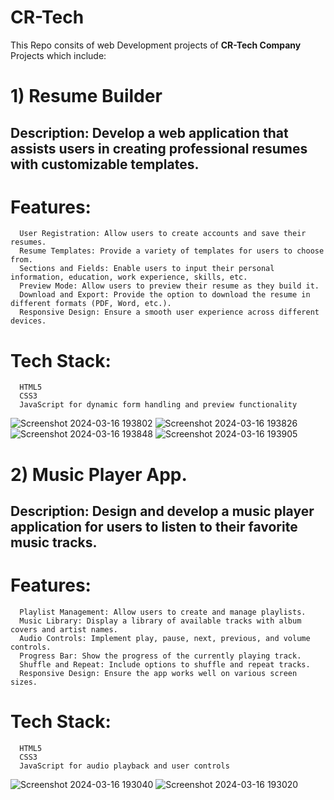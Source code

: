# CR-Tech
  This Repo consits of web Development projects of **CR-Tech Company**
  Projects which include:
 # 1) Resume Builder
 ## Description: Develop a web application that assists users in creating professional resumes with customizable templates.

# Features:
      User Registration: Allow users to create accounts and save their resumes.
      Resume Templates: Provide a variety of templates for users to choose from.
      Sections and Fields: Enable users to input their personal information, education, work experience, skills, etc.
      Preview Mode: Allow users to preview their resume as they build it.
      Download and Export: Provide the option to download the resume in different formats (PDF, Word, etc.).
      Responsive Design: Ensure a smooth user experience across different devices.
# Tech Stack:
      HTML5
      CSS3
      JavaScript for dynamic form handling and preview functionality
![Screenshot 2024-03-16 193802](https://github.com/TheDarkWorldProgrammer-0003/CR-Tech/assets/143152184/1acbaf64-9654-4813-aab0-f532d2beaa15)
![Screenshot 2024-03-16 193826](https://github.com/TheDarkWorldProgrammer-0003/CR-Tech/assets/143152184/86b8f0f4-4795-4f11-b39d-fc7ddf770b2a)
![Screenshot 2024-03-16 193848](https://github.com/TheDarkWorldProgrammer-0003/CR-Tech/assets/143152184/c886380f-fa74-4493-9639-42c8c4516e97)
![Screenshot 2024-03-16 193905](https://github.com/TheDarkWorldProgrammer-0003/CR-Tech/assets/143152184/7416b9cd-6d7d-47da-b40d-79ff41d1a405)
 # 2) Music Player App. 
   ## Description: Design and develop a music player application for users to listen to their favorite music tracks.
   # Features:
      Playlist Management: Allow users to create and manage playlists.
      Music Library: Display a library of available tracks with album covers and artist names.
      Audio Controls: Implement play, pause, next, previous, and volume controls.
      Progress Bar: Show the progress of the currently playing track.
      Shuffle and Repeat: Include options to shuffle and repeat tracks.
      Responsive Design: Ensure the app works well on various screen sizes.
   # Tech Stack:
      HTML5
      CSS3
      JavaScript for audio playback and user controls
  ![Screenshot 2024-03-16 193040](https://github.com/TheDarkWorldProgrammer-0003/CR-Tech/assets/143152184/fb14cab2-50b7-4232-8b54-7b38f0ef7a90) ![Screenshot 2024-03-16 193020](https://github.com/TheDarkWorldProgrammer-0003/CR-Tech/assets/143152184/bfff4ff2-aad8-4625-9b9f-30b050917dcd)




